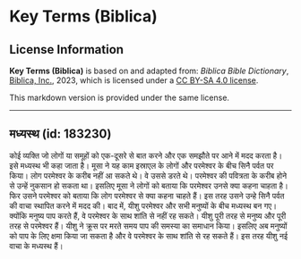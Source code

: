 # Key Terms (Biblica)

## License Information

**Key Terms (Biblica)** is based on and adapted from: _Biblica Bible Dictionary_, [Biblica, Inc.](https://www.biblica.com/), 2023, which is licensed under a [CC BY-SA 4.0 license](https://creativecommons.org/licenses/by-sa/4.0/legalcode.en).

This markdown version is provided under the same license.



--------------------------------

## मध्यस्थ (id: 183230)

कोई व्यक्ति जो लोगों या समूहों को एक\-दूसरे से बात करने और एक समझौते पर आने में मदद करता है। इसे मध्यस्थ भी कहा जाता है। मूसा ने यह काम इस्राएल के लोगों और परमेश्वर के बीच सिनै पर्वत पर किया। लोग परमेश्वर के करीब नहीं आ सकते थे। वे उससे डरते थे। परमेश्वर की पवित्रता के करीब होने से उन्हें नुकसान हो सकता था। इसलिए मूसा ने लोगों को बताया कि परमेश्वर उनसे क्या कहना चाहता है। फिर उसने परमेश्वर को बताया कि लोग परमेश्वर से क्या कहना चाहते हैं। इस तरह उसने उन्हे सिनै पर्वत की वाचा स्थापित करने में मदद की। बाद में, यीशु परमेश्वर और सभी मनुष्यों के बीच मध्यस्थ बन गए। क्योंकि मनुष्य पाप करते हैं, वे परमेश्वर के साथ शांति से नहीं रह सकते। यीशु पूरी तरह से मनुष्य और पूरी तरह से परमेश्वर हैं। यीशु ने क्रूस पर मरते समय पाप की समस्या का समाधान किया। इसलिए अब मनुष्यों को पाप के लिए क्षमा किया जा सकता है और वे परमेश्वर के साथ शांति से रह सकते हैं। इस तरह यीशु नई वाचा के मध्यस्थ हैं।


